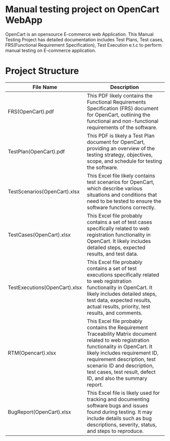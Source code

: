# Manual testing project on OpenCart WebApp
OpenCart is an opensource E-commerce web Application. This Manual Testing Project has detailed documentation includes Test Plans, Test cases, FRS(Functional Requirement Specification), Test Execution e.t.c to perform manual testing on E-commerce application.
# Project Structure
| File Name | Description |
|--------------|-------------|
| FRS(OpenCart).pdf   |  This PDF likely contains the Functional Requirements Specification (FRS) document for OpenCart, outlining the functional and non-functional requirements of the software.|
| TestPlan(OpenCart).pdf   | This PDF is likely a Test Plan document for OpenCart, providing an overview of the testing strategy, objectives, scope, and schedule for testing the software. | 
| TestScenarios(OpenCart).xlsx | This Excel file likely contains test scenarios for OpenCart, which describe various situations and conditions that need to be tested to ensure the software functions correctly. | 
| TestCases(OpenCart).xlsx | This Excel file probably contains a set of test cases specifically related to web registration functionality in OpenCart. It likely includes detailed steps, expected results, and test data. |
| TestExecutions(OpenCart).xlsx | This Excel file probably contains a set of test executions specifically related to web registration functionality in OpenCart. It likely includes detailed steps, test data, expected results, actual results, priority, test results, and comments. |
| RTM(Opencart).xlsx | This Excel file probably contains the Requirement Traceability Matrix document related to web registration functionality in OpenCart. It likely includes requirement ID, requirement description, test scenario ID and description, test cases, test result, defect ID, and also the summary report. |
| BugReport(OpenCart).xlsx | This Excel file is likely used for tracking and documenting software bugs and issues found during testing. It may include details such as bug descriptions, severity, status, and steps to reproduce. |
